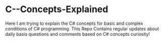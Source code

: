 # C--Concepts-Explained
Here I am trying to explain the C# concepts for basic and complex conditions of C# programming. This Repo Contains regular updates about daily basis questions and comments based on C# concepts curiosity! 
